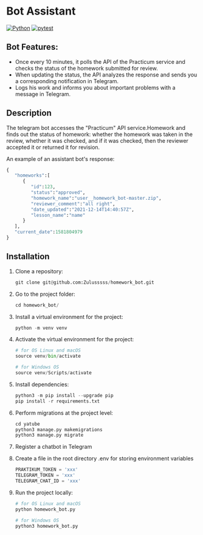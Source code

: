# Bot Assistant

[![Python](https://img.shields.io/badge/-Python-464641?style=flat-square&logo=Python)](https://www.python.org/)
[![pytest](https://img.shields.io/badge/-pytest-464646?style=flat-square&logo=pytest)](https://docs.pytest.org/en/6.2.x/)

## Bot Features:
- Once every 10 minutes, it polls the API of the Practicum service and checks the status of the homework submitted for review.
- When updating the status, the API analyzes the response and sends you a corresponding notification in Telegram.
- Logs his work and informs you about important problems with a message in Telegram.

## Description

The telegram bot accesses the "Practicum" API service.Homework and finds out the status of homework: whether the homework was taken in the review, whether it was checked, and if it was checked, then the reviewer accepted it or returned it for revision.

An example of an assistant bot's response:

```python
{
   "homeworks":[
      {
         "id":123,
         "status":"approved",
         "homework_name":"user__homework_bot-master.zip",
         "reviewer_comment":"all right",
         "date_updated":"2021-12-14T14:40:57Z",
         "lesson_name":"name"
      }
   ],
   "current_date":1581804979
}
```

## Installation

1. Clone a repository:

    ```python
    git clone git@github.com:Zulusssss/homework_bot.git
    ```

2. Go to the project folder:

    ```python
    cd homework_bot/
    ```

3. Install a virtual environment for the project:

    ```python
    python -m venv venv
    ```

4. Activate the virtual environment for the project:

    ```python
    # for OS Linux and macOS
    source venv/bin/activate

    # for Windows OS
    source venv/Scripts/activate
    ```

5. Install dependencies:

    ```python
    python3 -m pip install --upgrade pip
    pip install -r requirements.txt
    ```

6. Perform migrations at the project level:

    ```python
    cd yatube
    python3 manage.py makemigrations
    python3 manage.py migrate
    ```

7. Register a chatbot in Telegram

8. Create a file in the root directory .env for storing environment variables

    ```python
    PRAKTIKUM_TOKEN = 'xxx'
    TELEGRAM_TOKEN = 'xxx'
    TELEGRAM_CHAT_ID = 'xxx'
    ```

9. Run the project locally:

    ```python
    # for OS Linux and macOS
    python homework_bot.py

    # for Windows OS
    python3 homework_bot.py
    ```
